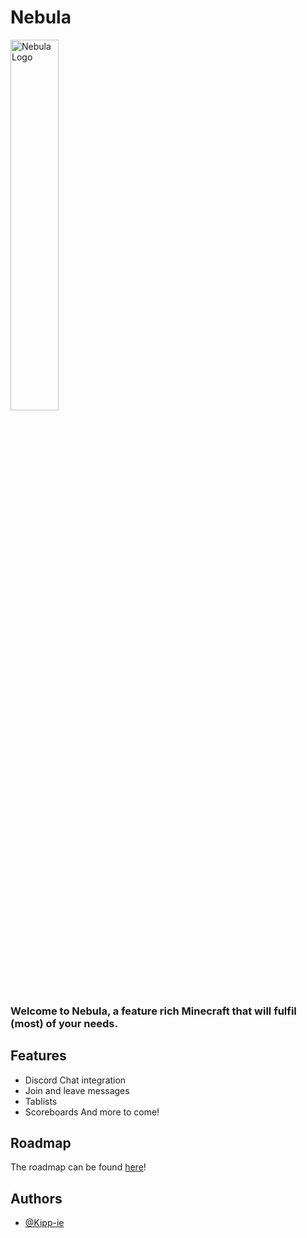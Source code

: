 
# Nebula

<img src="https://github.com/user-attachments/assets/06010a3d-2ca9-47c4-ac40-4e5298407a1d" alt="Nebula Logo" width=39% height=39%>


### Welcome to Nebula, a feature rich Minecraft that will fulfil (most) of your needs.




## Features

- Discord Chat integration
- Join and leave messages
- Tablists
- Scoreboards
And more to come!


## Roadmap

The roadmap can be found [here](https://github.com/users/Kipp-ie/projects/1)!


## Authors

- [@Kipp-ie](https://www.github.com/Kipp-ie)

